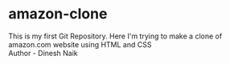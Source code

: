 # amazon-clone
This is my first Git Repository. Here I'm trying to make a clone of amazon.com website using HTML and CSS
<br>
Author - Dinesh Naik
